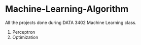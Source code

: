 # Machine-Learning-Algorithm
All the projects done during DATA 3402 Machine Learning class. 
1. Perceptron
2. Optimization
